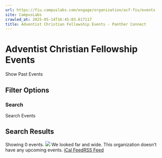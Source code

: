 ```yaml
---
url: https://fiu.campuslabs.com/engage/organization/acf-fiu/events
site: CampusLabs
crawled_at: 2025-05-14T16:45:03.617117
title: Adventist Christian Fellowship Events - Panther Connect
---
```


# Adventist Christian Fellowship Events
Show Past Events
## Filter Options
### Search
Search Events
## Search Results
Showing 0 events.
![](https://static.campuslabsengage.com/discovery/images/events_1.svg)
We looked far and wide.
This organization doesn't have any upcoming events.
[iCal Feed](https://fiu.campuslabs.com/engage/organization/acf-fiu/events.ics)[RSS Feed](https://fiu.campuslabs.com/engage/organization/acf-fiu/events.rss)
